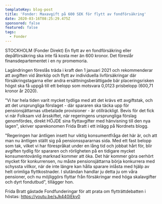 ```yaml
---
templateKey: blog-post
title: 'Fonder: Maxavgift på 600 SEK för flytt av fondförsäkring'
date: 2020-03-16T08:25:29.475Z
sponsored: false
featured: false
tags:
  - Fonder
---
```

STOCKHOLM (Fonder Direkt) En flytt av en fondförsäkring eller depåförsäkring ska inte få kosta mer än 600 kronor. Det föreslår finansdepartementet i en ny promemoria.

Lagändringen föreslås träda i kraft den 1 januari 2021 och rekommenderar att avgiften vid återköp och flytt av individuella livförsäkringar där försäkringstagarna eller andra ersättningsberättigade bär placeringsrisken högst ska få uppgå till ett belopp som motsvara 0,0123 prisbelopp (600,71 kronor år 2020).

"Vi har hela tiden varit mycket tydliga med att det krävs ett avgiftstak, och att det ursprungliga förslaget - där spararen ska täcka upp för pensionsjättarnas utbetalade provisioner - är otillräckligt. Bevis för det fick vi när Folksam vid årsskiftet, när regeringens ursprungliga förslag genomfördes, direkt HÖJDE sina flyttavgifter med hänvisning till den nya lagen", skriver sparekonomen Frida Bratt i ett inlägg på Nordnets blogg.

"Regeringen har äntligen insett hur viktig konsumentfråga det här är, och att man nu äntligen ställt sig på pensionsspararnas sida. Med ett fast belopp som tak, vilket vi har förespråkat under en lång tid och jobbat hårt för, blir avgiften tydlig för spararen och rörligheten på en tidigare mycket konsumentovänlig marknad kommer att öka. Det här kommer göra oerhört mycket för konkurrensen, nu måste pensionsjättarna börja konkurrera med schyssta villkor, när de inte längre kan hålla sparare inlåsta med hjälp av helt orimliga flyttkostnader. I slutändan handlar ju detta ju om våra pensioner, och nu möjliggörs flyttar från försäkringar med höga skalavgifter och dyrt fondutbud", tillägger hon.

Frida Bratt gästade Fondfunderingar för att prata om flytträttdebatten i höstas: https://youtu.be/sJk440iEkv0
